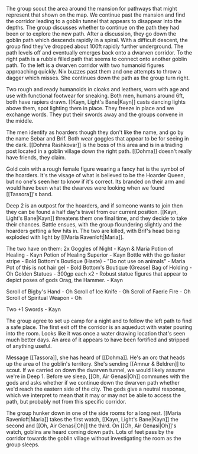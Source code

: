 The group scout the area around the mansion for pathways that might represent that shown on the map. We continue past the mansion and find the corridor leading to a goblin tunnel that appears to disappear into the depths. The group discusses whether to continue on the path they had been or to explore the new path. After a discussion, they go down the goblin path which descends rapidly in a spiral. With a difficult descent, the group find they've dropped about 100ft rapidly further underground. The path levels off and eventually emerges back onto a dwarven corridor. To the right path is a rubble filled path that seems to connect onto another goblin path. To the left is a dwarven corridor with two humanoid figures approaching quickly. Nix buzzes past them and one attempts to throw a dagger which misses. She continues down the path as the group turn right.

Two rough and ready humanoids in cloaks and leathers, worn with age and use with functional footwear for sneaking. Both men, humans around 6ft, both have rapiers drawn. [[Kayn, Light's Bane|Kayn]] casts dancing lights above them, spot lighting them in place. They freeze in place and we exchange words. They put their swords away and the groups convene in the middle.

The men identify as hoarders though they don't like the name, and go by the name Sebar and Brif. Both wear goggles that appear to be for seeing in the dark. [[Dohma Rashkovar]] is the boss of this area and is in a trading post located in a goblin village down the right path. [[Dohma]] doesn't really have friends, they claim.

Gold coin with a rough female figure wearing a fancy hat is the symbol of the hoarders. It's the visage of what is believed to be the Hoarder Queen, but no one's seen her to know if it's correct. Its branded on their arm and would have been what the dwarves were looking when we found [[Tassora]]'s band.

Deep 2 is an outpost for the hoarders, and if someone wants to join then they can be found a half day's travel from our current position. [[Kayn, Light's Bane|Kayn]] threatens them one final time, and they decide to take their chances. Battle ensues, with the group floundering slightly and the hoarders getting a few hits in. The two are killed, with Brif's head being exploded with light by [[Maria Ravenloft|Maria]].

The two have on them:
2x Goggles of Night - Kayn & Maria
Potion of Healing - Kayn
Potion of Healing Superior - Kayn
Bottle with the go faster stripe - Bold Bottom's Boutique (Haste) - "Do not use on animals" - Maria
Pot of this is not hair gel - Bold Bottom's Boutique (Grease)
Bag of Holding - Oh
Golden Statues - 300gp each x2 - Robust statue figures that appear to depict poses of gods Orag, the Hammer. - Kayn

Scroll of Bigby's Hand - Oh
Scroll of Ice Knife - Oh
Scroll of Faerie Fire - Oh
Scroll of Spiritual Weapon - Oh

Two +1 Swords - Kayn

The group agree to set up camp for a night and to follow the left path to find a safe place. The first exit off the corridor is an aqueduct with water pouring into the room. Looks like it was once a water drawing location that's seen much better days. An area of it appears to have been fortified and stripped of anything useful.

Message [[Tassora]], she has heard of [[Dohma]]. He's an orc that heads up the area of the goblin's territory. She's sending [[Amnur & Beldren]] to scout. If we carried on down the dwarven tunnel, we would likely assume we're in Deep 1. Before we sleep, [[Oh, Air Genasi|Oh]] communes with the gods and asks whether if we continue down the dwarven path whether we'd reach the eastern side of the city. The gods give a neutral response, which we interpret to mean that it may or may not be able to access the path, but probably not from this specific corridor.

The group hunker down in one of the side rooms for a long rest. [[Maria Ravenloft|Maria]] takes the first watch, [[Kayn, Light's Bane|Kayn]] the second and [[Oh, Air Genasi|Oh]] the third. On [[Oh, Air Genasi|Oh]]'s watch, goblins are heard coming down path. Lots of feet pass by the corridor towards the goblin village without investigating the room as the group sleeps.